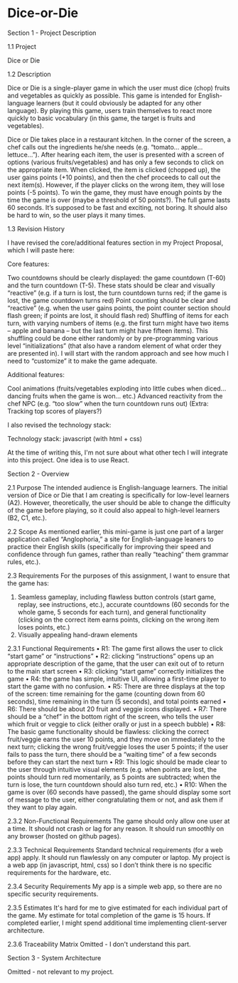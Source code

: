 # Dice-or-Die

Section 1 - Project Description

1.1 Project

Dice or Die

1.2 Description

Dice or Die is a single-player game in which the user must dice (chop) fruits and vegetables as quickly as possible. This game is intended for English-language learners (but it could obviously be adapted for any other language). By playing this game, users train themselves to react more quickly to basic vocabulary (in this game, the target is fruits and vegetables).   

Dice or Die takes place in a restaurant kitchen. In the corner of the screen, a chef calls out the ingredients he/she needs (e.g. “tomato… apple… lettuce…”). After hearing each item, the user is presented with a screen of options (various fruits/vegetables) and has only a few seconds to click on the appropriate item. When clicked, the item is clicked (chopped up), the user gains points (+10 points), and then the chef proceeds to call out the next item(s). However, if the player clicks on the wrong item, they will lose points (-5 points). To win the game, they must have enough points by the time the game is over (maybe a threshold of 50 points?). The full game lasts 60 seconds. It’s supposed to be fast and exciting, not boring. It should also be hard to win, so the user plays it many times.  

1.3 Revision History

I have revised the core/additional features section in my Project Proposal, which I will paste here: 
	
Core features:  

Two countdowns should be clearly displayed: the game countdown (T-60) and the turn countdown (T-5). These stats should be clear and visually “reactive” (e.g. if a turn is lost, the turn countdown turns red; if the game is lost, the game countdown turns red) 
Point counting should be clear and “reactive” (e.g. when the user gains points, the point counter section should flash green; if points are lost, it should flash red) 
Shuffling of items for each turn, with varying numbers of items (e.g. the first turn might have two items – apple and banana – but the last turn might have fifteen items). This shuffling could be done either randomly or by pre-programming various level “initializations” (that also have a random element of what order they are presented in). I will start with the random approach and see how much I need to “customize” it to make the game adequate.  

Additional features: 

Cool animations (fruits/vegetables exploding into little cubes when diced… dancing fruits when the game is won… etc.) 
Advanced reactivity from the chef NPC (e.g. “too slow” when the turn countdown runs out) 
(Extra: Tracking top scores of players?) 
  

I also revised the technology stack:
		
Technology stack: javascript (with html + css) 

At the time of writing this, I'm not sure about what other tech I will integrate into this project. One idea is to use React. 

	
		
Section 2 - Overview

2.1 Purpose
The intended audience is English-language learners. The initial version of Dice or Die that I am creating is specifically for low-level learners (A2). However, theoretically, the user should be able to change the difficulty of the game before playing, so it could also appeal to high-level learners (B2, C1, etc.). 

2.2 Scope
As mentioned earlier, this mini-game is just one part of a larger application called “Anglophoria,” a site for English-language leaners to practice their English skills (specifically for improving their speed and confidence through fun games, rather than really “teaching” them grammar rules, etc.). 

2.3 Requirements
For the purposes of this assignment, I want to ensure that the game has:
1.	Seamless gameplay, including flawless button controls (start game, replay, see instructions, etc.), accurate countdowns (60 seconds for the whole game, 5 seconds for each turn), and general functionality (clicking on the correct item earns points, clicking on the wrong item loses points, etc.)
2.	Visually appealing hand-drawn elements
   
2.3.1 Functional Requirements
•	R1: The game first allows the user to click “start game” or “instructions”
•	R2: clicking “instructions” opens up an appropriate description of the game, that the user can exit out of to return to the main start screen
•	R3: clicking “start game” correctly initializes the game
•	R4: the game has simple, intuitive UI, allowing a first-time player to start the game with no confusion. 
•	R5: There are three displays at the top of the screen: time remaining for the game (counting down from 60 seconds), time remaining in the turn (5 seconds), and total points earned
•	R6: There should be about 20 fruit and veggie icons displayed. 
•	R7: There should be a “chef” in the bottom right of the screen, who tells the user which fruit or veggie to click (either orally or just in a speech bubble)
•	R8: The basic game functionality should be flawless: clicking the correct fruit/veggie earns the user 10 points, and they move on immediately to the next turn; clicking the wrong fruit/veggie loses the user 5 points; if the user fails to pass the turn, there should be a “waiting time” of a few seconds before they can start the next turn
•	R9: This logic should be made clear to the user through intuitive visual elements (e.g. when points are lost, the points should turn red momentarily, as 5 points are subtracted; when the turn is lose, the turn countdown should also turn red, etc.)
•	R10: When the game is over (60 seconds have passed), the game should display some sort of message to the user, either congratulating them or not, and ask them if they want to play again.

2.3.2 Non-Functional Requirements
The game should only allow one user at a time. It should not crash or lag for any reason. It should run smoothly on any browser (hosted on github pages). 

2.3.3 Technical Requirements
Standard technical requirements (for a web app) apply. It should run flawlessly on any computer or laptop. My project is a web app (in javascript, html, css) so I don’t think there is no specific requirements for the hardware, etc.

2.3.4 Security Requirements
My app is a simple web app, so there are no specific security requirements. 

2.3.5 Estimates
It's hard for me to give estimated for each individual part of the game. My estimate for total completion of the game is 15 hours. If completed earlier, I might spend additional time implementing client-server architecture. 

2.3.6 Traceability Matrix
Omitted - I don't understand this part. 
	
	
Section 3 - System Architecture

Omitted - not relevant to my project.
